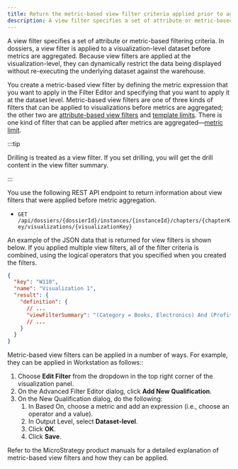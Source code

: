 ```yaml
---
title: Return the metric-based view filter criteria applied prior to aggregation
description: A view filter specifies a set of attribute or metric-based filtering criteria. In dossiers, a view filter is applied to a visualization-level dataset before metrics are aggregated. Because view filters are applied at the visualization-level, they can dynamically restrict the data being displayed without re-executing the underlying dataset against the warehouse.
---
```


A view filter specifies a set of attribute or metric-based filtering criteria. In dossiers, a view filter is applied to a visualization-level dataset before metrics are aggregated. Because view filters are applied at the visualization-level, they can dynamically restrict the data being displayed without re-executing the underlying dataset against the warehouse.

You create a metric-based view filter by defining the metric expression that you want to apply in the Filter Editor and specifying that you want to apply it at the dataset level. Metric-based view filters are one of three kinds of filters that can be applied to visualizations before metrics are aggregated; the other two are [attribute-based view filters](./return-attribute-based-view-filters.md) and [template limits](./return-template-limit-criteria.md). There is one kind of filter that can be applied after metrics are aggregated—[metric limit](./return-metric-limit-criteria.md).

:::tip

Drilling is treated as a view filter. If you set drilling, you will get the drill content in the view filter summary.

:::

You use the following REST API endpoint to return information about view filters that were applied before metric aggregation.

- `GET /api/dossiers/{dossierId}/instances/{instanceId}/chapters/{chapterKey/visualizations/{visualizationKey}`

An example of the JSON data that is returned for view filters is shown below. If you applied multiple view filters, all of the filter criteria is combined, using the logical operators that you specified when you created the filters.

```json
{
  "key": "W110",
  "name": "Visualization 1",
  "result": {
    "definition": {
      // ...
      "viewFilterSummary": "(Category = Books, Electronics) And (Profit > 11111)" // view filter definition
      // ...
    }
  }
}
```

Metric-based view filters can be applied in a number of ways. For example, they can be applied in Workstation as follows::

1. Choose **Edit Filter** from the dropdown in the top right corner of the visualization panel.
1. On the Advanced Filter Editor dialog, click **Add New Qualification**.
1. On the New Qualification dialog, do the following:
   1. In Based On, choose a metric and add an expression (i.e., choose an operator and a value).
   1. In Output Level, select **Dataset-level**.
   1. Click **OK**.
   1. Click **Save**.

Refer to the MicroStrategy product manuals for a detailed explanation of metric-based view filters and how they can be applied.
